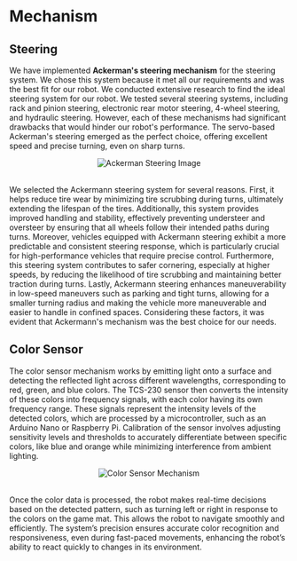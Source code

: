 # Mechanism 
## Steering
We have implemented **Ackerman's steering mechanism** for the steering system. We chose this system because it met all our requirements and was the best fit for our robot. We conducted extensive research to find the ideal steering system for our robot. We tested several steering systems, including rack and pinion steering, electronic rear motor steering, 4-wheel steering, and hydraulic steering. However, each of these mechanisms had significant drawbacks that would hinder our robot's performance. The servo-based Ackerman's steering emerged as the perfect choice, offering excellent speed and precise turning, even on sharp turns.

<div align="center">
<img src="https://github.com/TVISTAURI6538/TVIS_Pi-0neers_Future-Engineers-2024/blob/0bd9c5a31b9391ca47272338321cdebba609e37c/Ackerman%20Steering.jpg" alt="Ackerman Steering Image">
</div>
<br>

We selected the Ackermann steering system for several reasons. First, it helps reduce tire wear by minimizing tire scrubbing during turns, ultimately extending the lifespan of the tires. Additionally, this system provides improved handling and stability, effectively preventing understeer and oversteer by ensuring that all wheels follow their intended paths during turns. Moreover, vehicles equipped with Ackermann steering exhibit a more predictable and consistent steering response, which is particularly crucial for high-performance vehicles that require precise control. Furthermore, this steering system contributes to safer cornering, especially at higher speeds, by reducing the likelihood of tire scrubbing and maintaining better traction during turns. Lastly, Ackermann steering enhances maneuverability in low-speed maneuvers such as parking and tight turns, allowing for a smaller turning radius and making the vehicle more maneuverable and easier to handle in confined spaces. Considering these factors, it was evident that Ackermann's mechanism was the best choice for our needs.

## Color Sensor
The color sensor mechanism works by emitting light onto a surface and detecting the reflected light across different wavelengths, corresponding to red, green, and blue colors. The TCS-230 sensor then converts the intensity of these colors into frequency signals, with each color having its own frequency range. These signals represent the intensity levels of the detected colors, which are processed by a microcontroller, such as an Arduino Nano or Raspberry Pi. Calibration of the sensor involves adjusting sensitivity levels and thresholds to accurately differentiate between specific colors, like blue and orange while minimizing interference from ambient lighting.

<div align="center">
<img src="https://github.com/TVISTAURI6538/TVIS_Pi-0neers_Future-Engineers-2024/blob/0f27da842771c92ef4721414f0df5f12735e8014/Color%20Sensor%20Mechanism.jpg" alt="Color Sensor Mechanism">
</div>
<br>

Once the color data is processed, the robot makes real-time decisions based on the detected pattern, such as turning left or right in response to the colors on the game mat. This allows the robot to navigate smoothly and efficiently. The system’s precision ensures accurate color recognition and responsiveness, even during fast-paced movements, enhancing the robot’s ability to react quickly to changes in its environment.
